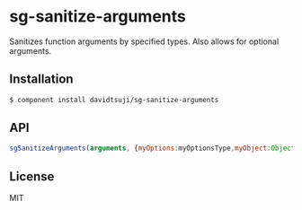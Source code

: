 
# sg-sanitize-arguments

Sanitizes function arguments by specified types. Also allows for optional arguments.

## Installation

```sh
$ component install davidtsuji/sg-sanitize-arguments
```

## API

```javascript
sgSanitizeArguments(arguments, {myOptions:myOptionsType,myObject:Object,myFunction:Function})
```

## License

  MIT